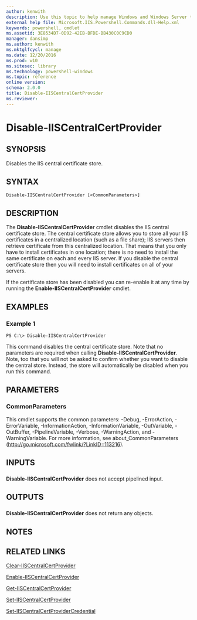 ```yaml
---
author: kenwith
description: Use this topic to help manage Windows and Windows Server technologies with Windows PowerShell.
external help file: Microsoft.IIS.Powershell.Commands.dll-Help.xml
keywords: powershell, cmdlet
ms.assetid: 3E8534D7-0D92-42EB-BFDE-BB430C0C9CD0
manager: dansimp
ms.author: kenwith
ms.mktglfcycl: manage
ms.date: 12/20/2016
ms.prod: w10
ms.sitesec: library
ms.technology: powershell-windows
ms.topic: reference
online version: 
schema: 2.0.0
title: Disable-IISCentralCertProvider
ms.reviewer:
---
```


# Disable-IISCentralCertProvider

## SYNOPSIS
Disables the IIS central certificate store.

## SYNTAX

```
Disable-IISCentralCertProvider [<CommonParameters>]
```

## DESCRIPTION
The **Disable-IISCentralCertProvider** cmdlet disables the IIS central certificate store.
The central certificate store allows you to store all your IIS certificates in a centralized location (such as a file share); IIS servers then retrieve certificate from this centralized location.
That means that you only have to install certificates in one location; there is no need to install the same certificate on each and every IIS server.
If you disable the central certificate store then you will need to install certificates on all of your servers.

If the certificate store has been disabled you can re-enable it at any time by running the **Enable-IISCentralCertProvider** cmdlet.

## EXAMPLES

### Example 1
```
PS C:\> Disable-IISCentralCertProvider
```

This command disables the central certificate store.
Note that no parameters are required when calling **Disable-IISCentralCertProvider**.
Note, too that you will not be asked to confirm whether you want to disable the central store.
Instead, the store will automatically be disabled when you run this command.

## PARAMETERS

### CommonParameters
This cmdlet supports the common parameters: -Debug, -ErrorAction, -ErrorVariable, -InformationAction, -InformationVariable, -OutVariable, -OutBuffer, -PipelineVariable, -Verbose, -WarningAction, and -WarningVariable. For more information, see about_CommonParameters (http://go.microsoft.com/fwlink/?LinkID=113216).

## INPUTS

###  
**Disable-IISCentralCertProvider** does not accept pipelined input.

## OUTPUTS

###  
**Disable-IISCentralCertProvider** does not return any objects.

## NOTES

## RELATED LINKS

[Clear-IISCentralCertProvider](./Clear-IISCentralCertProvider.md)

[Enable-IISCentralCertProvider](./Enable-IISCentralCertProvider.md)

[Get-IISCentralCertProvider](./Get-IISCentralCertProvider.md)

[Set-IISCentralCertProvider](./Set-IISCentralCertProvider.md)

[Set-IISCentralCertProviderCredential](./Set-IISCentralCertProviderCredential.md)

